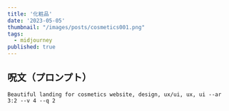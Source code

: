 ```yaml
---
title: '化粧品'
date: '2023-05-05'
thumbnail: "/images/posts/cosmetics001.png"
tags:
  - midjourney
published: true
---
```


## 呪文（プロンプト）
```
Beautiful landing for cosmetics website, design, ux/ui, ux, ui --ar 3:2 --v 4 --q 2
```
